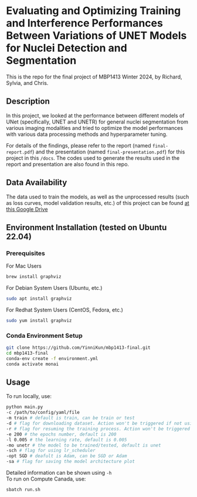 <!--
 * @Author: Chris Xiao yl.xiao@mail.utoronto.ca
 * @Date: 2024-03-31 01:14:18
 * @LastEditors: Chris Xiao yl.xiao@mail.utoronto.ca
 * @LastEditTime: 2024-04-02 02:25:38
 * @FilePath: /mbp1413-final/README.md
 * @Description: README file for the final project of MBP1413 Winter 2024
 * I Love IU
 * Copyright (c) 2024 by Chris Xiao yl.xiao@mail.utoronto.ca, All Rights Reserved. 
-->
# Evaluating and Optimizing Training and Interference Performances Between Variations of UNET Models for Nuclei Detection and Segmentation

This is the repo for the final project of MBP1413 Winter 2024, by Richard, Sylvia, and Chris.

## Description

In this project, we looked at the performance between different models of UNet (specifically, UNET and UNETR) for general nuclei segmentation from various imaging modalities and tried to optimize the model performances with various data processing methods and hyperparameter tuning.

For details of the findings, please refer to the report (named `final-report.pdf`) and the presentation (named `final-presentation.pdf`) for this project in this ```/docs```. The codes used to generate the results used in the report and presentation are also found in this repo.

## Data Availability

The data used to train the models, as well as the unprocessed results (such as loss curves, model validation results, etc.) of this project can be found [at this Google Drive](https://drive.google.com/drive/folders/1Gf1jCM_4Zove3mqOsA3wmld1ZJUHG08A?usp=sharing)

## Environment Installation (tested on Ubuntu 22.04)

### Prerequisites

For Mac Users

```bash
brew install graphviz
```

For Debian System Users (Ubuntu, etc.)

```bash
sudo apt install graphviz
```

For Redhat System Users (CentOS, Fedora, etc.)

```bash
sudo yum install graphviz
```

### Conda Environment Setup

```bash
git clone https://github.com/YinniKun/mbp1413-final.git
cd mbp1413-final
conda-env create -f environment.yml
conda activate monai
```

## Usage

To run locally, use:

```bash
python main.py
-c /path/to/config/yaml/file
-m train # default is train, can be train or test
-d # flag for downloading dataset. Action won't be triggered if not using this flag
-r # flag for resuming the training process. Action won't be triggered if not using this flag
-e 200 # the epochs number, default is 200
-l 0.005 # the learning rate, default is 0.005 
-mo unetr # the model to be trained/tested, default is unet
-sch # flag for using lr_scheduler
-opt SGD # deafult is Adam, can be SGD or Adam
-sa # flag for saving the model architecture plot
```

Detailed information can be shown using ```-h```\
To run on Compute Canada, use:

```bash
sbatch run.sh
```
